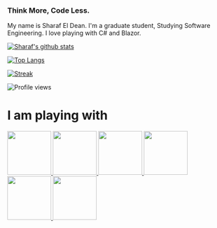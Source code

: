 ### Think More, Code Less.
My name is Sharaf El Dean.
I'm a graduate student, Studying Software Engineering.
I love playing with C# and Blazor.


[![Sharaf's github stats](https://github-readme-stats-Sharaf-Mansour.vercel.app/api?username=sharaf-mansour&show_icons=true&title_color=fff&icon_color=79ff97&text_color=9f9f9f&bg_color=151515&)](https://github.com/Sharaf-Mansour)

[![Top Langs](https://github-readme-stats-Sharaf-Mansour.vercel.app/api/top-langs/?username=Sharaf-Mansour&layout=compact&title_color=fff&icon_color=79ff97&text_color=9f9f9f&bg_color=151515)](https://github.com/Sharaf-Mansour)

[![Streak](https://github-readme-streak-stats.herokuapp.com/?user=sharaf-mansour&theme=dark)](https://github.com/Sharaf-Mansour)

![Profile views](https://gpvc.arturio.dev/sharaf-mansour) 
# I am playing with


[<img src="https://user-images.githubusercontent.com/55330747/202248289-4c45ac1f-5360-4d12-8eed-3bebb5bb2297.png" width="100"  height="100" >
](https://www.solidjs.com/)
[<img src="https://user-images.githubusercontent.com/55330747/202249574-6c81a942-a5dd-4f4b-8cbe-6a17b04cd2a8.png" width="100" height="100" >
](https://svelte.dev/)
[<img src="https://user-images.githubusercontent.com/55330747/202250827-77c5eb81-da44-4e48-aa19-da373218714b.png" width="100" height="100" >
](https://www.reactjs.org/)
[<img src="https://user-images.githubusercontent.com/55330747/202251262-c7ff56fe-bfe7-45a6-a1b1-31bc1509f356.png" width="100" height="100" >
](https://dotnet.microsoft.com/en-us/apps/aspnet/web-apps/blazor)
[<img src="https://user-images.githubusercontent.com/55330747/206610072-19b7d699-e019-4d69-87ac-f86ed49100b1.png" width="100" height="100" >
](https://dotnet.microsoft.com/en-us/apps/maui)
[<img src="https://user-images.githubusercontent.com/55330747/206610521-8590e45c-f137-4d95-9c4b-165b7af793d3.png" width="100" height="100" >
](https://flutter.dev/)


 
